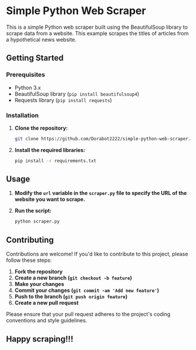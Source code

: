 # Simple Python Web Scraper

This is a simple Python web scraper built using the BeautifulSoup library to scrape data from a website. This example scrapes the titles of articles from a hypothetical news website.

## Getting Started

### Prerequisites

- Python 3.x
- BeautifulSoup library (`pip install beautifulsoup4`)
- Requests library (`pip install requests`)

### Installation

1. **Clone the repository:**

   ```bash
   git clone https://github.com/Dorabot2222/simple-python-web-scraper.git
   ```

2. **Install the required libraries:**

   ```bash
   pip install -r requirements.txt
   ```

## Usage

1. **Modify the `url` variable in the `scraper.py` file to specify the URL of the website you want to scrape.**
2. **Run the script:**

   ```bash
   python scraper.py
   ```

## Contributing

Contributions are welcome! If you'd like to contribute to this project, please follow these steps:

1. **Fork the repository**
2. **Create a new branch (`git checkout -b feature`)**
3. **Make your changes**
4. **Commit your changes (`git commit -am 'Add new feature'`)**
5. **Push to the branch (`git push origin feature`)**
6. **Create a new pull request**

Please ensure that your pull request adheres to the project's coding conventions and style guidelines.

## Happy scraping!!!
